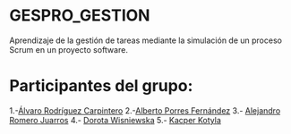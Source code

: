 # GESPRO_GESTION
Aprendizaje de la gestión de tareas mediante la simulación de un proceso Scrum en un proyecto software.
# Participantes del grupo:
1.-[Álvaro Rodríguez Carpintero](https://github.com/Alvaro9rc)
2.-[Alberto Porres Fernández](https://github.com/AlbertoPorres)
3.- [Alejandro Romero Juarros](https://github.com/alejandroromero3)
4.- [Dorota Wisniewska](https://github.com/Doriiiii)
5.- [Kacper Kotyla](https://github.com/kacper-sys)

